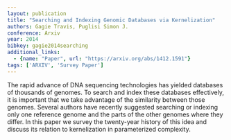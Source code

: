 ```yaml
---
layout: publication
title: "Searching and Indexing Genomic Databases via Kernelization"
authors: Gagie Travis, Puglisi Simon J.
conference: Arxiv
year: 2014
bibkey: gagie2014searching
additional_links:
  - {name: "Paper", url: "https://arxiv.org/abs/1412.1591"}
tags: ['ARXIV', 'Survey Paper']
---
```

The rapid advance of DNA sequencing technologies has yielded databases of
thousands of genomes. To search and index these databases effectively, it is
important that we take advantage of the similarity between those genomes.
Several authors have recently suggested searching or indexing only one reference
genome and the parts of the other genomes where they differ. In this paper we
survey the twenty-year history of this idea and discuss its relation to
kernelization in parameterized complexity.
